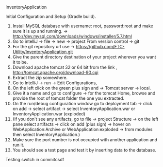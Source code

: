 InventoryApplication

Initial Configuration and Setup (Gradle build).

1. Install MySQL database with username: root, password:root and make sure it is up and running. 
    -> http://dev.mysql.com/downloads/windows/installer/5.7.html
2. Go to intelliJ -> file -> new -> project From version control -> git
3. For the git repository url use -> https://github.com/FTC-Utility/InventoryApplication.git
4. Give the parent directory destination of your project wherever you want it to be. 
5. Download apache tomcat 32 or 64 bit from the link , http://tomcat.apache.org/download-90.cgi
5. Extract the zip somewhere. 
7. Go to IntelliJ -> run -> Edit Configurations,
8. On the left click on the green plus sign and -> Tomcat server -> local. 
9. Give it a name and go to configure -> for the tomcat Home, browse and provide the root of tomcat folder the one you extracted.
10. On the run/debug configuration window go to deployment tab -> click on add -> select artifact -> select InventoryApplication.war or InventoryApplication.war (exploded)
12. (If you don't see any artifacts, go to file -> project Structure -> on the left pane select artifacts -> click on add (plus sign) -> hover on WebApplication:Archive or WebApplication:exploded -> from modules then select InventoryApplication.)
14. Make sure the port number is not occupied with another application and run it.
15. You should see a test page and test it by inserting data to the database.

Testing switch in commitcsdf